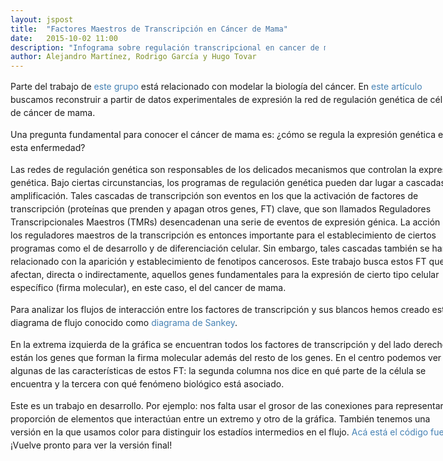 ```yaml
---
layout: jspost
title:  "Factores Maestros de Transcripción en Cáncer de Mama"
date:   2015-10-02 11:00
description: "Infograma sobre regulación transcripcional en cancer de mama"
author: Alejandro Martínez, Rodrigo García y Hugo Tovar
---
```


Parte del trabajo de [este grupo](http://csbig.inmegen.gob.mx/) está
relacionado con modelar la biología del cáncer. En
[este artículo](http://dx.doi.org/10.1016/j.compbiolchem.2015.08.007)
buscamos reconstruir a partir de datos experimentales de expresión la
red de regulación genética de células de cáncer de mama.

Una pregunta fundamental para conocer el cáncer de mama es: ¿cómo se
regula la expresión genética en esta enfermedad?

Las redes de regulación genética son responsables de los delicados
mecanismos que controlan la expresión genética. Bajo ciertas
circunstancias, los programas de regulación genética pueden dar lugar
a cascadas de amplificación. Tales cascadas de transcripción son
eventos en los que la activación de factores de transcripción
(proteínas que prenden y apagan otros genes, FT) clave, que son
llamados Reguladores Transcripcionales Maestros (TMRs) desencadenan
una serie de eventos de expresión génica. La acción de los reguladores
maestros de la transcripción es entonces importante para el
establecimiento de ciertos programas como el de desarrollo y de
diferenciación celular. Sin embargo, tales cascadas también se han
relacionado con la aparición y establecimiento de fenotipos
cancerosos. Este trabajo busca estos FT que afectan, directa o
indirectamente, aquellos genes fundamentales para la expresión de
cierto tipo celular específico (firma molecular), en este caso, el del
cancer de mama.

Para analizar los flujos de interacción entre los factores de
transcripción y sus blancos hemos creado este diagrama de flujo
conocido como
[diagrama de Sankey](https://es.wikipedia.org/wiki/Diagrama_de_Sankey).

En la extrema izquierda de la gráfica se encuentran todos los factores
de transcripción y del lado derecho están los genes que forman la
firma molecular además del resto de los genes. En el centro podemos ver algunas de las
características de estos FT: la segunda columna nos dice en qué parte
de la célula se encuentra y la tercera con qué fenómeno biológico está
asociado.

Este es un trabajo en desarrollo. Por ejemplo: nos falta usar el
grosor de las conexiones para representar la proporción de elementos
que interactúan entre un extremo y otro de la gráfica. También tenemos
una versión en la que usamos color para distinguir los estadíos
intermedios en el flujo.
[Acá está el código fuente](https://github.com/CSB-IG/breast_cancer_networks/tree/master/sankey).
¡Vuelve pronto para ver la versión final!

<style>
#chart {
  height: 2800px;
}

.node rect {
  cursor: move;
  fill-opacity: .9;
  shape-rendering: crispEdges;
}

.node text {
  pointer-events: none;
  text-shadow: 0 1px 0 #fff;
}

.link {
  fill: none;
  stroke: #000;
  stroke-opacity: .2;
}

.link:hover {
  stroke-opacity: .5;
}

html {
  min-width: 1040px;
}

.ocks-org body {
  background: #fcfcfa;
  color: #333;
  font-family: "PT Serif", serif;
  /*margin: 1em auto 4em auto;*/
  position: relative;
  width: 1300px;
}

.ocks-org header,
.ocks-org footer,
.ocks-org aside,
.ocks-org h1,
.ocks-org h2,
.ocks-org h3,
.ocks-org h4 {
  font-family: "PT Sans", sans-serif;
}

.ocks-org h1,
.ocks-org h2,
.ocks-org h3,
.ocks-org h4 {
  color: #000;
}

.ocks-org header,
.ocks-org footer {
  color: #636363;
}

h1 {
  font-size: 64px;
  font-weight: 300;
  letter-spacing: -2px;
  margin: .3em 0 .1em 0;
}

h2 {
  margin-top: 2em;
}

h1, h2 {
  text-rendering: optimizeLegibility;
}

h2 a[name],
h2 a[id] {
  color: #ccc;
  right: 100%;
  padding: 0 .3em;
  position: absolute;
}

header,
footer {
  font-size: small;
}

.ocks-org header aside,
.ocks-org footer aside {
  float: left;
  margin-right: .5em;
}

.ocks-org header aside:after,
.ocks-org footer aside:after {
  padding-left: .5em;
  content: "/";
}

footer {
  margin-top: 8em;
}

h1 ~ aside {
  font-size: small;
  right: 0;
  position: absolute;
  width: 180px;
}

.attribution {
  font-size: small;
  margin-bottom: 2em;
}

body > p, li > p {
  line-height: 1.5em;
}

body > p {
  width: 720px;
}

body > blockquote {
  width: 640px;
}

blockquote q {
  display: block;
  font-style: oblique;
}

ul {
  padding: 0;
}

li {
  width: 690px;
  margin-left: 30px;
}

a {
  color: steelblue;
}

a:not(:hover) {
  text-decoration: none;
}

pre, code, textarea {
  font-family: "Menlo", monospace;
}

code {
  line-height: 1em;
}

textarea {
  font-size: 100%;
}

body > pre {
  border-left: solid 2px #ccc;
  padding-left: 18px;
  margin: 2em 0 2em -20px;
}

.html .value,
.javascript .string,
.javascript .regexp {
  color: #756bb1;
}

.html .tag,
.css .tag,
.javascript .keyword {
  color: #3182bd;
}

.comment {
  color: #636363;
}

.html .doctype,
.javascript .number {
  color: #31a354;
}

.html .attribute,
.css .attribute,
.javascript .class,
.javascript .special {
  color: #e6550d;
}

svg {
  font: 10px sans-serif;
}

.axis path, .axis line {
  fill: none;
  stroke: #000;
  shape-rendering: crispEdges;
}

sup, sub {
  line-height: 0;
}

q:before {
  content: "â€œ";
}

q:after {
  content: "â€";
}

blockquote q {
  line-height: 1.5em;
  display: inline;
}

blockquote q:before,
blockquote q:after {
  content: "";
}


</style>
<body>


<p id="chart"></p>

<script src="http://d3js.org/d3.v3.min.js"></script>
<script src="http://bost.ocks.org/mike/sankey/sankey.js"></script>
<script>

var margin = {top: 1, right: 1, bottom: 6, left: 1},
    width = 800 - margin.left - margin.right,
    height = 2800 - margin.top - margin.bottom;

var formatNumber = d3.format(",.2f"),
    format = function(d) { return formatNumber(d); },
    color = d3.scale.category20();

var svg = d3.select("#chart").append("svg")
    .attr("width", width + margin.left + margin.right)
    .attr("height", height + margin.top + margin.bottom)
  .append("g")
    .attr("transform", "translate(" + margin.left + "," + margin.top + ")");

var sankey = d3.sankey()
    .nodeWidth(15)
    .nodePadding(10)
    .size([width, height]);

var path = sankey.link();

d3.json("/data/sankey_tmr/sankey.json", function(energy) {

  sankey
      .nodes(energy.nodes)
      .links(energy.links)
      .layout(32);

  var link = svg.append("g").selectAll(".link")
      .data(energy.links)
    .enter().append("path")
      .attr("class", "link")
      .attr("d", path)
        .on("click", function(d) {console.log(d);})
      .style("stroke-width", function(d) { return Math.max(1, d.dy); })
      .sort(function(a, b) { return b.dy - a.dy; });

  link.append("title")
      .text(function(d) { return d.source.name + " → " + d.target.name + "\n" + format(d.value); });

  var node = svg.append("g").selectAll(".node")
      .data(energy.nodes)
    .enter().append("g")
      .attr("class", "node")
      .attr("transform", function(d) { return "translate(" + d.x + "," + d.y + ")"; })
      //.on("click", function(d) {console.log(d);})
    .call(d3.behavior.drag()
      .origin(function(d) { return d; })
      .on("dragstart", function() { this.parentNode.appendChild(this); })
      .on("drag", dragmove));

  node.append("rect")
      .attr("height", function(d) { return d.dy; })
      .attr("width", sankey.nodeWidth())
      .style("fill", function(d) { return d.color = color(d.name.replace(/ .*/, "")); })
      .style("stroke", function(d) { return d3.rgb(d.color).darker(2); })
    .append("title")
      .text(function(d) { return d.name + "\n" + format(d.value); });

  node.append("text")
      .attr("x", -6)
      .attr("y", function(d) { return d.dy / 2; })
      .attr("dy", ".35em")
      .attr("text-anchor", "end")
      .attr("transform", null)
      .text(function(d) { return d.name; })
    .filter(function(d) { return d.x < width / 2; })
      .attr("x", 6 + sankey.nodeWidth())
      .attr("text-anchor", "start");

  function dragmove(d) {
    d3.select(this).attr("transform", "translate(" + d.x + "," + (d.y = Math.max(0, Math.min(height - d.dy, d3.event.y))) + ")");
    sankey.relayout();
    link.attr("d", path);
  }
});

</script>
